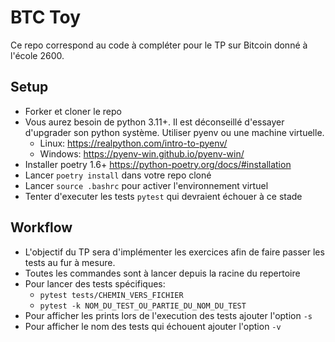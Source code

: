 # BTC Toy

Ce repo correspond au code à compléter pour le TP sur Bitcoin donné à l'école 2600.

## Setup

- Forker et cloner le repo
- Vous aurez besoin de python 3.11+. Il est déconseillé d'essayer d'upgrader son python système. Utiliser pyenv ou une machine virtuelle.
  - Linux: https://realpython.com/intro-to-pyenv/
  - Windows: https://pyenv-win.github.io/pyenv-win/
- Installer poetry 1.6+ https://python-poetry.org/docs/#installation
- Lancer `poetry install` dans votre repo cloné
- Lancer `source .bashrc` pour activer l'environnement virtuel
- Tenter d'executer les tests `pytest` qui devraient échouer à ce stade

## Workflow

- L'objectif du TP sera d'implémenter les exercices afin de faire passer les tests au fur à mesure.
- Toutes les commandes sont à lancer depuis la racine du repertoire
- Pour lancer des tests spécifiques:
  - `pytest tests/CHEMIN_VERS_FICHIER`
  - `pytest -k NOM_DU_TEST_OU_PARTIE_DU_NOM_DU_TEST`
- Pour afficher les prints lors de l'execution des tests ajouter l'option `-s`
- Pour afficher le nom des tests qui échouent ajouter l'option `-v`

